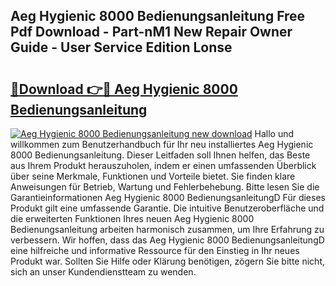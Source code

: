 ## Aeg Hygienic 8000 Bedienungsanleitung Free Pdf Download - Part-nM1 New Repair Owner Guide - User Service Edition Lonse

# <h2><a href="http://df5u0o.blite.top/?on=Aeg+Hygienic+8000+Bedienungsanleitung">🔗Download 👉🔴 Aeg Hygienic 8000 Bedienungsanleitung</a></h2>

[![Aeg Hygienic 8000 Bedienungsanleitung new download](https://i.imgur.com/lujVjoI.png)](http://df5u0o.blite.top/?on=Aeg+Hygienic+8000+Bedienungsanleitung)
Hallo und willkommen zum Benutzerhandbuch für Ihr neu installiertes Aeg Hygienic 8000 Bedienungsanleitung. Dieser Leitfaden soll Ihnen helfen, das Beste aus Ihrem Produkt herauszuholen, indem er einen umfassenden Überblick über seine Merkmale, Funktionen und Vorteile bietet. Sie finden klare Anweisungen für Betrieb, Wartung und Fehlerbehebung. Bitte lesen Sie die Garantieinformationen Aeg Hygienic 8000 BedienungsanleitungD Für dieses Produkt gilt eine umfassende Garantie. Die intuitive Benutzeroberfläche und die erweiterten Funktionen Ihres neuen Aeg Hygienic 8000 Bedienungsanleitung arbeiten harmonisch zusammen, um Ihre Erfahrung zu verbessern. Wir hoffen, dass das Aeg Hygienic 8000 BedienungsanleitungD eine hilfreiche und informative Ressource für den Einstieg in Ihr neues Produkt war. Sollten Sie Hilfe oder Klärung benötigen, zögern Sie bitte nicht, sich an unser Kundendienstteam zu wenden.
